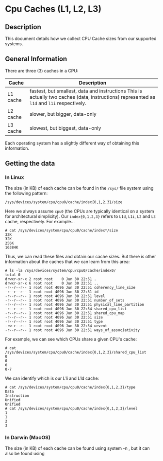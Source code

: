 Cpu Caches (L1, L2, L3)
=======================

## Description

This document details how we collect CPU Cache sizes from our supported systems.

## General Information

There are three (3) caches in a CPU:

| Cache    | Description                                                                                                                                |
|----------|--------------------------------------------------------------------------------------------------------------------------------------------|
| L1 cache | fastest, but smallest, data and instructions This is actually two caches (data, instructions) represented as `l1d` and `l1i` respectively. |
| L2 cache | slower, but bigger, data-only                                                                                                              |
| L3 cache | slowest, but biggest, data-only                                                                                                            |

Each operating system has a slightly different way of obtaining this information.

## Getting the data

### In Linux
The size (in KB) of each cache can be found in the `/sys/` file system using the following pattern:
```
/sys/devices/system/cpu/cpu0/cache/index{0,1,2,3}/size
```
Here we always assume `cpu0` (the CPUs are typically identical on a system for architectural simplicity).
Our `index{0,1,2,3}` refers to `L1d`, `L1i`, `L2` and `L3` cache, respectively.  For example...
```text
# cat /sys/devices/system/cpu/cpu0/cache/index*/size
32K
32K
256K
16384K
```
Thus, we can read these files and obtain our cache sizes.  But there is other information about the caches
that we can learn from this area:
```text
# ls -la /sys/devices/system/cpu/cpu0/cache/index0/     
total 0
drwxr-xr-x 2 root root    0 Jun 30 22:51 .
drwxr-xr-x 6 root root    0 Jun 30 22:51 ..
-r--r--r-- 1 root root 4096 Jun 30 22:51 coherency_line_size
-r--r--r-- 1 root root 4096 Jun 30 22:51 id
-r--r--r-- 1 root root 4096 Jun 30 22:51 level
-r--r--r-- 1 root root 4096 Jun 30 22:51 number_of_sets
-r--r--r-- 1 root root 4096 Jun 30 22:51 physical_line_partition
-r--r--r-- 1 root root 4096 Jun 30 22:54 shared_cpu_list
-r--r--r-- 1 root root 4096 Jun 30 22:51 shared_cpu_map
-r--r--r-- 1 root root 4096 Jun 30 22:51 size
-r--r--r-- 1 root root 4096 Jun 30 22:51 type
-rw-r--r-- 1 root root 4096 Jun 30 22:54 uevent
-r--r--r-- 1 root root 4096 Jun 30 22:51 ways_of_associativity
```
For example, we can see which CPUs share a given CPU's cache:
```text
# cat /sys/devices/system/cpu/cpu0/cache/index{0,1,2,3}/shared_cpu_list
0
0
0
0-7
```
We can identify which is our L1i and L1d cache:
```text
# cat /sys/devices/system/cpu/cpu0/cache/index{0,1,2,3}/type           
Data
Instruction
Unified
Unified
# cat /sys/devices/system/cpu/cpu0/cache/index{0,1,2,3}/level
1
1
2
3
```

### In Darwin (MacOS)
The size (in KB) of each cache can be found using system -n <cache name>, but it can also be found using 

